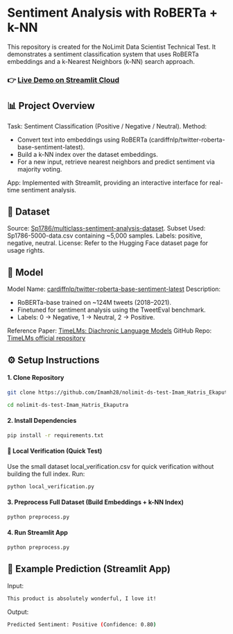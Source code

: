 # Sentiment Analysis with RoBERTa + k-NN
This repository is created for the NoLimit Data Scientist Technical Test. It demonstrates a sentiment classification system that uses RoBERTa embeddings and a k-Nearest Neighbors (k-NN) search approach.
### 👉 [Live Demo on Streamlit Cloud](https://nolimit-ds-test-imamhatrisekaputra.streamlit.app/)

## 📊 Project Overview
Task: Sentiment Classification (Positive / Negative / Neutral).
Method:
- Convert text into embeddings using RoBERTa (cardiffnlp/twitter-roberta-base-sentiment-latest).
- Build a k-NN index over the dataset embeddings.
- For a new input, retrieve nearest neighbors and predict sentiment via majority voting.

App: Implemented with Streamlit, providing an interactive interface for real-time sentiment analysis.

## 📂 Dataset

Source: [Sp1786/multiclass-sentiment-analysis-dataset](https://huggingface.co/datasets/Sp1786/multiclass-sentiment-analysis-dataset).
Subset Used: Sp1786-5000-data.csv containing ~5,000 samples.
Labels: positive, negative, neutral.
License: Refer to the Hugging Face dataset page for usage rights.

## 🤖 Model
Model Name: [cardiffnlp/twitter-roberta-base-sentiment-latest](https://huggingface.co/cardiffnlp/twitter-roberta-base-sentiment-latest)
Description:
- RoBERTa-base trained on ~124M tweets (2018–2021).
- Finetuned for sentiment analysis using the TweetEval benchmark.
- Labels: 0 → Negative, 1 → Neutral, 2 → Positive.

Reference Paper: [TimeLMs: Diachronic Language Models](https://arxiv.org/abs/2202.03829)
GitHub Repo: [TimeLMs official repository](https://github.com/cardiffnlp/timelms)

## ⚙️ Setup Instructions
#### 1. Clone Repository

```sh
git clone https://github.com/Imamh28/nolimit-ds-test-Imam_Hatris_Ekaputra.git
```
```sh
cd nolimit-ds-test-Imam_Hatris_Ekaputra
```
#### 2. Install Dependencies

```sh
pip install -r requirements.txt
```

#### 🧪 Local Verification (Quick Test)
Use the small dataset local_verification.csv for quick verification without building the full index.
Run: 
```sh
python local_verification.py
```
#### 3. Preprocess Full Dataset (Build Embeddings + k-NN Index)
```sh
python preprocess.py
```
#### 4. Run Streamlit App
```sh
python preprocess.py
```

## 🚀 Example Prediction (Streamlit App)
Input:
```sh
This product is absolutely wonderful, I love it!
```
Output:
```sh
Predicted Sentiment: Positive (Confidence: 0.80)
```


